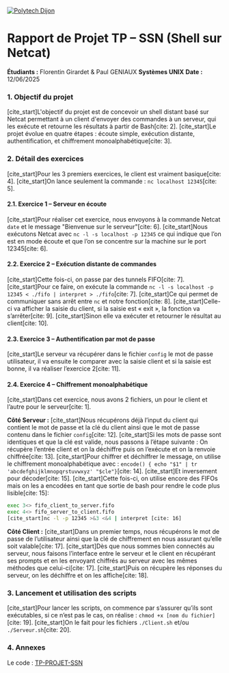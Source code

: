 [![Polytech Dijon](https://www.google.com/url?sa=i&url=https%3A%2F%2Fpolytech.ube.fr%2F&psig=AOvVaw33v0Lwgbf_kfxAiDA_--vP&ust=1749817358907000&source=images&cd=vfe&opi=89978449&ved=0CBQQjRxqFwoTCKD02-Lv640DFQAAAAAdAAAAABAE "Polytech Dijon")](https://github.com/flofgi/TP-PROJET-SSN/blob/main/MD/logo-ube-v3.png)

# Rapport de Projet TP – SSN (Shell sur Netcat)

**Étudiants :** Florentin Girardet & Paul GENIAUX
**Systèmes UNIX**
**Date :** 12/06/2025

### 1\. Objectif du projet

[cite\_start]L'objectif du projet est de concevoir un shell distant basé sur Netcat permettant à un client d'envoyer des commandes à un serveur, qui les exécute et retourne les résultats à partir de Bash[cite: 2]. [cite\_start]Le projet évolue en quatre étapes : écoute simple, exécution distante, authentification, et chiffrement monoalphabétique[cite: 3].

### 2\. Détail des exercices

[cite\_start]Pour les 3 premiers exercices, le client est vraiment basique[cite: 4]. [cite\_start]On lance seulement la commande : `nc localhost 12345`[cite: 5].

#### 2.1. Exercice 1 – Serveur en écoute

[cite\_start]Pour réaliser cet exercice, nous envoyons à la commande Netcat `date` et le message "Bienvenue sur le serveur"[cite: 6]. [cite\_start]Nous exécutons Netcat avec `nc -l -s localhost -p 12345` ce qui indique que l’on est en mode écoute et que l’on se concentre sur la machine sur le port 12345[cite: 6].

#### 2.2. Exercice 2 – Exécution distante de commandes

[cite\_start]Cette fois-ci, on passe par des tunnels FIFO[cite: 7]. [cite\_start]Pour ce faire, on exécute la commande `nc -l -s localhost -p 12345 < ./fifo | interpret > ./fifo`[cite: 7]. [cite\_start]Ce qui permet de communiquer sans arrêt entre `nc` et notre fonction[cite: 8]. [cite\_start]Celle-ci va afficher la saisie du client, si la saisie est « exit », la fonction va s’arrêter[cite: 9]. [cite\_start]Sinon elle va exécuter et retourner le résultat au client[cite: 10].

#### 2.3. Exercice 3 – Authentification par mot de passe

[cite\_start]Le serveur va récupérer dans le fichier `config` le mot de passe utilisateur, il va ensuite le comparer avec la saisie client et si la saisie est bonne, il va réaliser l’exercice 2[cite: 11].

#### 2.4. Exercice 4 – Chiffrement monoalphabétique

[cite\_start]Dans cet exercice, nous avons 2 fichiers, un pour le client et l’autre pour le serveur[cite: 1].

**Côté Serveur :**
[cite\_start]Nous récupérons déjà l’input du client qui contient le mot de passe et la clé du client ainsi que le mot de passe contenu dans le fichier `config`[cite: 12]. [cite\_start]Si les mots de passe sont identiques et que la clé est valide, nous passons à l’étape suivante : On récupère l’entrée client et on la déchiffre puis on l’exécute et on la renvoie chiffrée[cite: 13]. [cite\_start]Pour chiffrer et déchiffrer le message, on utilise le chiffrement monoalphabétique avec : `encode() { echo "$1" | tr 'abcdefghijklmnopqrstuvwxyz' "$cle"}`[cite: 14]. [cite\_start]Et inversement pour décoder[cite: 15]. [cite\_start]Cette fois-ci, on utilise encore des FIFOs mais on les a encodées en tant que sortie de bash pour rendre le code plus lisible[cite: 15]:

```bash
exec 3<> fifo_client_to_server.fifo
exec 4<> fifo_server_to_client.fifo
[cite_start]nc -l -p 12345 >&3 <&4 | interpret [cite: 16]
```

**Côté Client :**
[cite\_start]Dans un premier temps, nous récupérons le mot de passe de l’utilisateur ainsi que la clé de chiffrement en nous assurant qu’elle soit valable[cite: 17]. [cite\_start]Dès que nous sommes bien connectés au serveur, nous faisons l’interface entre le serveur et le client en récupérant ses prompts et en les envoyant chiffrés au serveur avec les mêmes méthodes que celui-ci[cite: 17]. [cite\_start]Puis on récupère les réponses du serveur, on les déchiffre et on les affiche[cite: 18].

### 3\. Lancement et utilisation des scripts

[cite\_start]Pour lancer les scripts, on commence par s’assurer qu’ils sont exécutables, si ce n’est pas le cas, on réalise : `chmod +x [nom du fichier]`[cite: 19]. [cite\_start]On le fait pour les fichiers `./Client.sh` et/ou `./Serveur.sh`[cite: 20].

### 4\. Annexes

Le code : [TP-PROJET-SSN](https://github.com/flofgi/TP-PROJET-SSN/)
